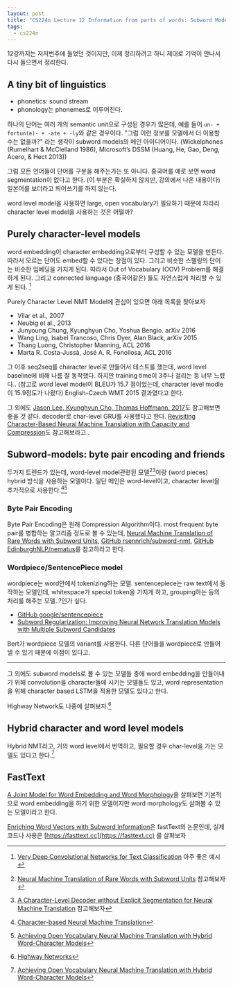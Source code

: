 ```yaml
---
layout: post
title: "CS224n Lecture 12 Information from parts of words: Subword Models"
tags:
  - cs224n
---
```


12강까지는 저저번주에 들었던 것이지만, 이제 정리하려고 하니 제대로 기억이 안나서 다시 들으면서 정리한다.

## A tiny bit of linguistics

* phonetics: sound stream
* phonology는 phonemes로 이루어진다.

하나의 단어는 여러 개의 semantic unit으로 구성된 경우가 많은데, 예를 들어 `un- + fortun(e)- + -ate + -ly`와 같은 경우이다. "그럼 이런 정보를 모델에서 더 이용할 수는 없을까?" 라는 생각이 subword models의 메인 아이디어이다. (Wickelphones (Rumelhart & McClelland 1986), Microsoft’s DSSM (Huang, He, Gao, Deng, Acero, & Hect 2013))

그럼 모든 언어들이 단어를 구분을 해주는가는 또 아니다. 중국어를 예로 보면 word segmentation이 없다고 한다. (이 부분은 확실하지 않지만, 강의에서 나온 내용이다) 일본어를 보더라고 띄어쓰기를 하지 않는다.

word level model을 사용하면 large, open vocabulary가 필요하기 때문에 차라리 character level model을 사용하는 것은 어떨까?

## Purely character-level models

word embedding이 character embedding으로부터 구성할 수 있는 모델을 만든다. 따라서 모르는 단어도 embed할 수 있다는 장점이 있다. 그리고 비슷한 스펠링의 단어는 비슷한 임베딩을 가지게 된다. 따라서 Out of Vocabulary (OOV) Problem를 해결하게 된다. 그리고 connected language (중국어같은) 들도 자연스럽게 처리할 수 있게 된다. [^VDCNN]

[^VDCNN]: [Very Deep Convolutional Networks for Text Classification](https://arxiv.org/abs/1606.01781) 아주 좋은 예시

Purely Character Level NMT Model에 관심이 있으면 아래 목록을 찾아보자

* Vilar et al., 2007
* Neubig et al., 2013
* Junyoung Chung, Kyunghyun Cho, Yoshua Bengio. arXiv 2016
* Wang Ling, Isabel Trancoso, Chris Dyer, Alan Black, arXiv 2015
* Thang Luong, Christopher Manning, ACL 2016
* Marta R. Costa-Jussà, José A. R. Fonollosa, ACL 2016

그 이후 seq2seq를 character level로 만들어서 테스트를 했는데, word level baseline에 비해 나름 잘 동작했다. 하지만 training time이 3주나 걸리는 등 너무 느렸다.. (참고로 word level model이 BLEU가 15.7 점이었는데, character level modle이 15.9정도가 나왔다) English-Czech WMT 2015 결과였다고 한다.

그 외에도 [Jason Lee, Kyunghyun Cho, Thomas Hoffmann. 2017](https://arxiv.org/abs/1610.03017)도 참고해보면 좋을 것 같다. decoder로 char-level GRU를 사용했다고 한다. [Revisiting Character-Based Neural Machine Translation with Capacity and Compression](https://arxiv.org/abs/1808.09943)도 참고해보라고..

## Subword-models: byte pair encoding and friends

두가지 트렌드가 있는데, word-level model관련된 모델[^wp1][^wp2]이랑 (word pieces) hybrid 방식을 사용하는 모델이다. 일단 메인은 word-level이고, character level을 추가적으로 사용한다.[^hybrid1][^hybrid2]

[^wp1]: [Neural Machine Translation of Rare Words with Subword Units](https://arxiv.org/abs/1508.07909) 참고해보자
[^wp2]: [A Character-Level Decoder without Explicit Segmentation for Neural Machine Translation](https://arxiv.org/abs/1603.06147) 참고해보자

[^hybrid1]: [Character-based Neural Machine Translation](https://arxiv.org/abs/1603.00810)
[^hybrid2]: [Achieving Open Vocabulary Neural Machine Translation with Hybrid Word-Character Models](https://arxiv.org/abs/1604.00788)

### Byte Pair Encoding

Byte Pair Encoding은 원래 Compression Algorithm이다. most frequent byte pair를 병합하는 알고리즘 정도로 볼 수 있는데, [Neural Machine Translation of Rare Words with Subword Units](https://arxiv.org/abs/1508.07909), [GitHub rsennrich/subword-nmt](https://github.com/rsennrich/subword-nmt), [GitHub EdinburghNLP/nematus](https://github.com/EdinburghNLP/nematus)를 참고하라고 한다.

### Wordpiece/SentencePiece model

wordpiece는 word안에서 tokenizing하는 모델. sentencepiece는 raw text에서 동작하는 모델인데, whitespace가 special token을 가지게 하고, grouping하는 등의 처리를 해주는 모델..?인가 싶다.

* [GitHub google/sentencepiece](https://github.com/google/sentencepiece)
* [Subword Regularization: Improving Neural Network Translation Models with Multiple Subword Candidates](https://arxiv.org/abs/1804.10959)

Bert가 wordpiece 모델의 variant를 사용한다. 다른 단어들을 wordpiece로 만들어낼 수 있기 때문에 이점이 있다고.

---

그 외에도 subword models로 볼 수 있는 모델들 중에 word embedding을 만들어내기 위해 convolution을 character들에 시키는 모델들도 있고, word representation을 위해 character based LSTM을 적용한 모델도 있다고 한다.

Highway Network도 나중에 살펴보자.[^HN]

[^HN]: [Highway Networks](https://arxiv.org/abs/1505.00387)

## Hybrid character and word level models

Hybrid NMT라고, 거의 word level에서 번역하고, 필요할 경우 char-level을 가는 모델도 있다고 한다.[^hybrid2]

## FastText

[A Joint Model for Word Embedding and Word Morphology](https://arxiv.org/abs/1606.02601)을 살펴보면 기본적으로 word embedding을 하기 위한 모델이지만 word morphology도 살펴볼 수 있는 모델이라고 한다.

[Enriching Word Vectors with Subword Information](https://arxiv.org/abs/1607.04606)은 fastText의 논문인데, 실제 코드나 사용은 [https://fasttext.cc](https://fasttext.cc) 를 살펴보자
